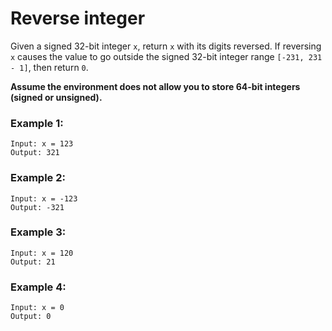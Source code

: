 # **Reverse integer**

Given a signed 32-bit integer `x`, return `x` with its digits reversed. If reversing `x` causes the value to go outside the signed 32-bit integer range `[-231, 231 - 1]`, then return `0`.

**Assume the environment does not allow you to store 64-bit integers (signed or unsigned).**

### **Example 1:**

```
Input: x = 123
Output: 321
```

### **Example 2:**

```
Input: x = -123
Output: -321
```

### **Example 3:**

```
Input: x = 120
Output: 21
```

### **Example 4:**

```
Input: x = 0
Output: 0
```
